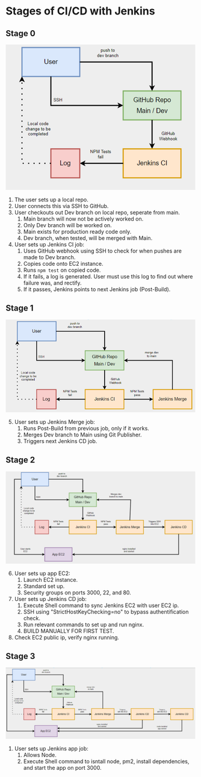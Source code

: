 # Stages of CI/CD with Jenkins

## Stage 0

![img.png](cicd_images/stage_0.png)

1. The user sets up a local repo.
2. User connects this via SSH to GitHub.
3. User checkouts out Dev branch on local repo, seperate from main.
   1. Main branch will now not be actively worked on.
   2. Only Dev branch will be worked on.
   3. Main exists for production ready code only.
   4. Dev branch, when tested, will be merged with Main.
4. User sets up Jenkins CI job:
   1. Uses GitHub webhook using SSH to check for when pushes are made to Dev branch.
   2. Copies code onto EC2 instance.
   3. Runs `npm test` on copied code.
   4. If it fails, a log is generated. User must use this log to find out where failure was, and rectify.
   5. If it passes, Jenkins points to next Jenkins job (Post-Build).

## Stage 1

![img.png](cicd_images/stage_1.png)

5. User sets up Jenkins Merge job:
   1. Runs Post-Build from previous job, only if it works.
   2. Merges Dev branch to Main using Git Publisher.
   3. Triggers next Jenkins CD job.

## Stage 2

![img.png](cicd_images/stage_2.png)


6. User sets up app EC2:
   1. Launch EC2 instance.
   2. Standard set up.
   3. Security groups on ports 3000, 22, and 80.
7. User sets up Jenkins CD job:
   1. Execute Shell command to sync Jenkins EC2 with user EC2 ip.
   2. SSH using "StrictHostKeyChecking=no" to bypass authentification check.
   3. Run relevant commands to set up and run nginx.
   4. BUILD MANUALLY FOR FIRST TEST.
8. Check EC2 public ip, verify nginx running.

## Stage 3

![img.png](cicd_images/image.png)

1. User sets up Jenkins app job:
   1. Allows Node.
   2. Execute Shell command to isntall node, pm2, install dependencies, and start the app on port 3000.

